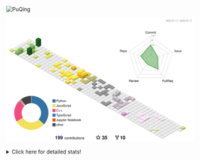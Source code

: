 ![PuQing](https://user-images.githubusercontent.com/27223114/171565019-9a56fae6-b08b-421f-99db-7e830da42371.png)

![](./profile-3d-contrib/profile-season-animate.svg)

<details>
<summary>Click here for detailed stats!</summary>

<!--START_SECTION:waka-->
![Lines of code](https://img.shields.io/badge/From%20Hello%20World%20I%27ve%20Written-704.6%20thousand%20lines%20of%20code-blue)

**🐱 My GitHub Data** 

> 📦 249.5 kB Used in GitHub's Storage 
 > 
> 🏆 83 Contributions in the Year 2023
 > 
> 🚫 Not Opted to Hire
 > 
> 📜 28 Public Repositories 
 > 
> 🔑 27 Private Repositories 
 > 
**I'm an Early 🐤** 

```text
🌞 Morning                288 commits         █████░░░░░░░░░░░░░░░░░░░░   19.33 % 
🌆 Daytime                773 commits         █████████████░░░░░░░░░░░░   51.88 % 
🌃 Evening                176 commits         ███░░░░░░░░░░░░░░░░░░░░░░   11.81 % 
🌙 Night                  253 commits         ████░░░░░░░░░░░░░░░░░░░░░   16.98 % 
```


📊 **This Week I Spent My Time On** 

```text
💬 Programming Languages: 
Markdown                 4 hrs 15 mins       █████████████░░░░░░░░░░░░   53.90 % 
Jupyter Notebook         1 hr 23 mins        ████░░░░░░░░░░░░░░░░░░░░░   17.51 % 
Python                   31 mins             ██░░░░░░░░░░░░░░░░░░░░░░░   06.59 % 
C++                      29 mins             ██░░░░░░░░░░░░░░░░░░░░░░░   06.27 % 
TypeScript               25 mins             █░░░░░░░░░░░░░░░░░░░░░░░░   05.45 % 

🔥 Editors: 
Obsidian                 4 hrs 1 min         █████████████░░░░░░░░░░░░   50.88 % 
VS Code                  3 hrs 52 mins       ████████████░░░░░░░░░░░░░   49.12 % 

💻 Operating System: 
Windows                  6 hrs 35 mins       █████████████████████░░░░   83.40 % 
WSL                      1 hr 18 mins        ████░░░░░░░░░░░░░░░░░░░░░   16.60 % 
```


<!--END_SECTION:waka-->
</details>
